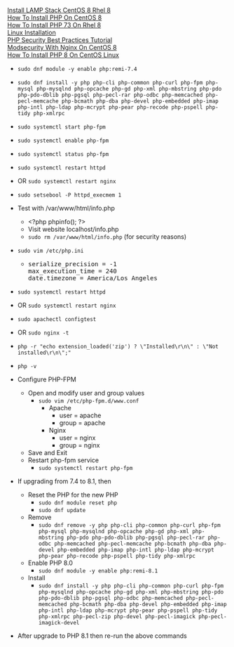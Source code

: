 [Install LAMP Stack CentOS 8 Rhel 8](https://www.linuxbabe.com/redhat/install-lamp-stack-centos-8-rhel-8)<br />
[How To Install PHP On CentOS 8](https://linuxize.com/post/how-to-install-php-on-centos-8/)<br />
[How To Install PHP 73 On Rhel 8](https://www.itzgeek.com/how-tos/linux/centos-how-tos/how-to-install-php-7-3-on-rhel-8.html)<br />
[Linux Installation](https://www.scriptcase.net/docs/en_us/v9/manual/02-scriptcase-installation/06-linux_php/)<br />
[PHP Security Best Practices Tutorial](https://www.cyberciti.biz/tips/php-security-best-practices-tutorial.html)<br />
[Modsecurity With Nginx On CentOS 8](https://www.aventistech.com/kb/modsecurity-with-nginx-on-centos-8/)<br />
[How To Install PHP 8 On CentOS Linux](https://computingforgeeks.com/how-to-install-php-8-on-centos-linux/)

* `sudo dnf module -y enable php:remi-7.4`
* `sudo dnf install -y php php-cli php-common php-curl php-fpm php-mysql php-mysqlnd php-opcache php-gd php-xml php-mbstring php-pdo php-pdo-dblib php-pgsql php-pecl-rar php-odbc php-memcached php-pecl-memcache php-bcmath php-dba php-devel php-embedded php-imap php-intl php-ldap php-mcrypt php-pear php-recode php-pspell php-tidy php-xmlrpc`
* `sudo systemctl start php-fpm`
* `sudo systemctl enable php-fpm`
* `sudo systemctl status php-fpm`
* `sudo systemctl restart httpd`
* OR `sudo systemctl restart nginx`
* `sudo setsebool -P httpd_execmem 1`
* Test with /var/www/html/info.php
  * \<?php phpinfo(); ?\>
  * Visit website localhost/info.php
  * `sudo rm /var/www/html/info.php` (for security reasons)
* `sudo vim /etc/php.ini`
  * <pre>
    serialize_precision = -1
    max_execution_time = 240
    date.timezone = America/Los_Angeles
    </pre>
* `sudo systemctl restart httpd`
* OR `sudo systemctl restart nginx`
* `sudo apachectl configtest`
* OR `sudo nginx -t`
* `php -r "echo extension_loaded('zip') ? \"Installed\r\n\" : \"Not installed\r\n\";"`
* `php -v`

* Configure PHP-FPM
  * Open and modify user and group values
    * `sudo vim /etc/php-fpm.d/www.conf`
      * Apache
        * user = apache
        * group = apache
      * Nginx
        * user = nginx
        * group = nginx
  * Save and Exit
  * Restart php-fpm service
    * `sudo systemctl restart php-fpm`

* If upgrading from 7.4 to 8.1, then
  * Reset the PHP for the new PHP
    * `sudo dnf module reset php`
    *  `sudo dnf update`
  * Remove
    * `sudo dnf remove -y php php-cli php-common php-curl php-fpm php-mysql php-mysqlnd php-opcache php-gd php-xml php-mbstring php-pdo php-pdo-dblib php-pgsql php-pecl-rar php-odbc php-memcached php-pecl-memcache php-bcmath php-dba php-devel php-embedded php-imap php-intl php-ldap php-mcrypt php-pear php-recode php-pspell php-tidy php-xmlrpc`
  * Enable PHP 8.0
    * `sudo dnf module -y enable php:remi-8.1`
  * Install
    * `sudo dnf install -y php php-cli php-common php-curl php-fpm php-mysqlnd php-opcache php-gd php-xml php-mbstring php-pdo php-pdo-dblib php-pgsql php-odbc php-memcached php-pecl-memcached php-bcmath php-dba php-devel php-embedded php-imap php-intl php-ldap php-mcrypt php-pear php-pspell php-tidy php-xmlrpc php-pecl-zip php-devel php-pecl-imagick php-pecl-imagick-devel`

* After upgrade to PHP 8.1 then re-run the above commands
